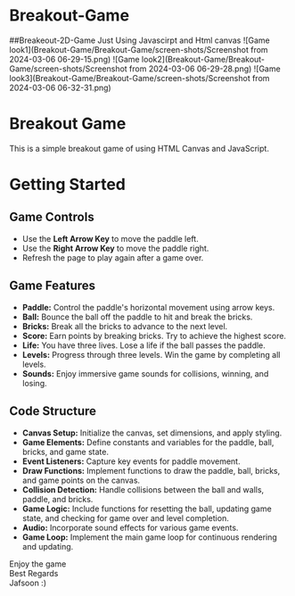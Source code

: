 # Breakout-Game

##Breakeout-2D-Game 
Just Using Javascirpt and Html canvas
![Game look1](Breakout-Game/Breakout-Game/screen-shots/Screenshot from 2024-03-06 06-29-15.png)
![Game look2](Breakout-Game/Breakout-Game/screen-shots/Screenshot from 2024-03-06 06-29-28.png)
![Game look3](Breakout-Game/Breakout-Game/screen-shots/Screenshot from 2024-03-06 06-32-31.png)
# Breakout Game


This is a simple breakout game of using HTML Canvas and JavaScript. 

# Getting Started

## Game Controls

- Use the **Left Arrow Key** to move the paddle left.
- Use the **Right Arrow Key** to move the paddle right.
- Refresh the page to play again after a game over.

## Game Features

- **Paddle:** Control the paddle's horizontal movement using arrow keys.
- **Ball:** Bounce the ball off the paddle to hit and break the bricks.
- **Bricks:** Break all the bricks to advance to the next level.
- **Score:** Earn points by breaking bricks. Try to achieve the highest score.
- **Life:** You have three lives. Lose a life if the ball passes the paddle.
- **Levels:** Progress through three levels. Win the game by completing all levels.
- **Sounds:** Enjoy immersive game sounds for collisions, winning, and losing.

## Code Structure

- **Canvas Setup:** Initialize the canvas, set dimensions, and apply styling.
- **Game Elements:** Define constants and variables for the paddle, ball, bricks, and game state.
- **Event Listeners:** Capture key events for paddle movement.
- **Draw Functions:** Implement functions to draw the paddle, ball, bricks, and game points on the canvas.
- **Collision Detection:** Handle collisions between the ball and walls, paddle, and bricks.
- **Game Logic:** Include functions for resetting the ball, updating game state, and checking for game over and level completion.
- **Audio:** Incorporate sound effects for various game events.
- **Game Loop:** Implement the main game loop for continuous rendering and updating.



Enjoy the game     
Best Regards     
Jafsoon :)

